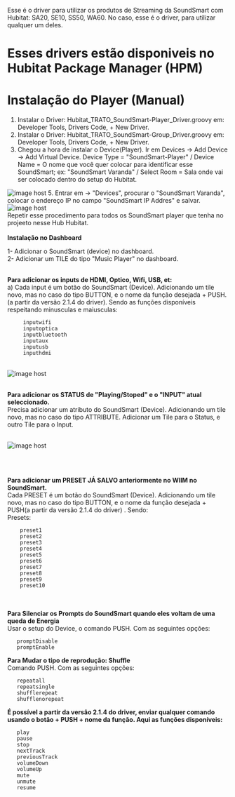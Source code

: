 Esse é o driver para utilizar os produtos de Streaming da SoundSmart com Hubitat: SA20, SE10, SS50, WA60.
No caso, esse é o driver, para utilizar qualquer um deles. 

# Esses drivers estão disponiveis no Hubitat Package Manager (HPM)

# Instalação do Player (Manual) 
1. Instalar o Driver: Hubitat_TRATO_SoundSmart-Player_Driver.groovy em: Developer Tools, Drivers Code, + New Driver.
2. Instalar o Driver: Hubitat_TRATO_SoundSmart-Group_Driver.groovy em: Developer Tools, Drivers Code, + New Driver.
3. Chegou a hora de instalar o Device(Player). Ir em Devices  -> Add Device -> Add Virtual Device. Device Type = "SoundSmart-Player" / Device Name = O nome que você quer colocar para identificar esse SoundSmart; ex: "SoundSmart Varanda" / Select Room = Sala onde vai ser colocado dentro do setup do Hubitat.
<img src="https://images2.imgbox.com/21/b5/Vq8GrOdS_o.jpg" alt="image host"/>
5. Entrar em   -> "Devices", procurar o "SoundSmart Varanda", colocar o endereço IP no campo "SoundSmart IP Addres" e salvar. 
<img src="https://images2.imgbox.com/cf/a0/yaG5MWmw_o.jpg" alt="image host"/>

<br>
Repetir esse procedimento para todos os SoundSmart player que tenha no projeeto nesse Hub Hubitat.
<br>
<br>
<b>Instalação no Dashboard </b> 

1- Adicionar o SoundSmart (device) no dashboard.  
2- Adicionar um TILE do tipo "Music Player" no dashboard.   

</br>
<b>Para adicionar os inputs de HDMI, Optico, Wifi, USB, et:  </b> <br> 
a) Cada input é um botão do SoundSmart (Device). Adicionando um tile novo, mas no caso do tipo BUTTON, e o nome da função desejada + PUSH.(a partir da versão 2.1.4 do driver).  Sendo as funções disponíveis respeitando minusculas e maiusculas:


	     inputwifi   
	     inputoptica  
	     inputbluetooth  
         inputaux   
         inputusb  
         inputhdmi    
<br>
<img src="https://images2.imgbox.com/98/9c/Xeb70KvD_o.png" alt="image host"/></a>        
<br><br>

<b>Para adicionar os STATUS de "Playing/Stoped" e o "INPUT" atual seleccionado. </b><br>
 Precisa adicionar um atributo do SoundSmart (Device). Adicionando um tile novo, mas no caso do tipo ATTRIBUTE. Adicionar um Tile para o Status, e outro Tile para o Input.
<br><br>

<img src="https://images2.imgbox.com/73/c7/20O5bZAO_o.png" alt="image host"/></a>

<br><br>


<b>Para adicionar um PRESET JÁ SALVO  anteriormente no WIIM no SoundSmart. </b> 
<br> 
 Cada PRESET é um botão do SoundSmart (Device). Adicionando um tile novo, mas no caso do tipo BUTTON, e o nome da função desejada + PUSH(a partir da versão 2.1.4 do driver) . Sendo:
<br>
Presets: 

        preset1 
        preset2  
        preset3  
        preset4  
        preset5 
        preset6  
        preset7  
        preset8  
        preset9  
        preset10  
<br><br>
<b>Para Silenciar os Prompts do SoundSmart quando eles voltam de uma queda de Energia</b> <br> 
Usar o setup do Device, o comando PUSH. Com as seguintes opções:

       promptDisable 
       promptEnable 

<b>Para Mudar o tipo de reprodução: Shuffle  </b> <br> 
Comando PUSH. Com as seguintes opções:

       repeatall 
       repeatsingle
       shufflerepeat 
       shufflenorepeat
       

<b>É possível a partir da versão 2.1.4 do driver, enviar qualquer comando usando o botão + PUSH + nome da função. Aqui as funções disponíveis:  </b> <br> 

       play 
       pause
       stop 
       nextTrack
       previousTrack
       volumeDown
       volumeUp
       mute
       unmute
       resume
       
